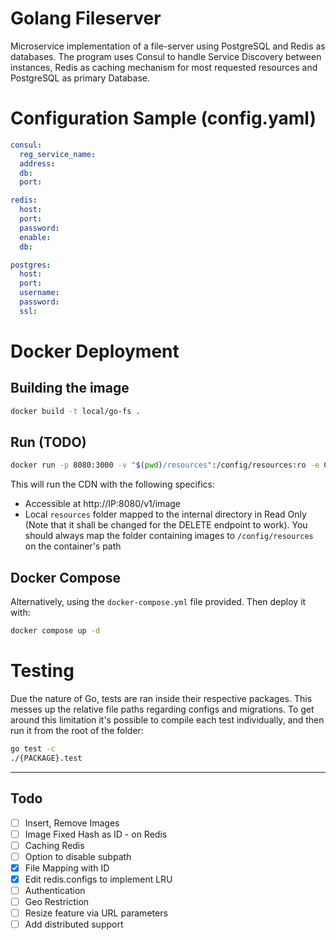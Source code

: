 # Golang Fileserver
Microservice implementation of a file-server using PostgreSQL and Redis as databases.
The program uses Consul to handle Service Discovery between instances, Redis as caching mechanism for most requested resources and PostgreSQL as primary Database.

# Configuration Sample (config.yaml)
```yaml
consul:
  reg_service_name: 
  address:
  db: 
  port: 

redis:
  host: 
  port:
  password: 
  enable:
  db:

postgres:
  host:
  port:
  username:
  password:
  ssl:
```


# Docker Deployment
## Building the image
```bash
docker build -t local/go-fs .
```

## Run (TODO)
```bash
docker run -p 8080:3000 -v "$(pwd)/resources":/config/resources:ro -e CDN_SUBPATH=/v1/ golang/cdn:latest
```
This will run the CDN with the following specifics:
- Accessible at http://IP:8080/v1/image
- Local `resources` folder mapped to the internal directory in Read Only (Note that it shall be changed for the DELETE endpoint to work). You should always map the folder containing images to `/config/resources` on the container's path


## Docker Compose
Alternatively, using the `docker-compose.yml` file provided.
Then deploy it with:
```bash
docker compose up -d
```

# Testing
Due the nature of Go, tests are ran inside their respective packages. This messes up the relative file paths regarding configs and migrations.
To get around this limitation it's possible to compile each test individually, and then run it from the root of the folder:
```bash
go test -c
./{PACKAGE}.test 
```

---

## Todo
- [ ] Insert, Remove Images
- [ ] Image Fixed Hash as ID - on Redis
- [ ] Caching Redis
- [ ] Option to disable subpath
- [x] File Mapping with ID
- [x] Edit redis.configs to implement LRU
- [ ] Authentication
- [ ] Geo Restriction
- [ ] Resize feature via URL parameters
- [ ] Add distributed support
